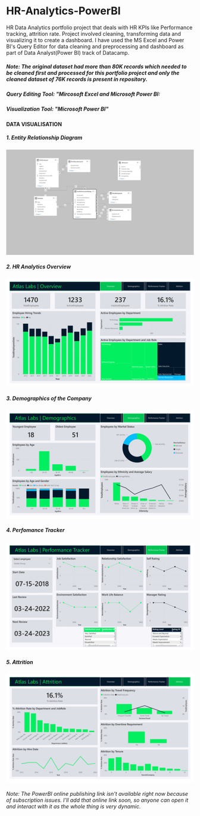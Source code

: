 # HR-Analytics-PowerBI
HR Data Analytics portfolio project that deals with HR KPIs like Performance tracking, attrition rate. Project involved cleaning, transforming data and visualizing it to create a dashboard. I have used the MS Excel and Power BI's Query Editor for data cleaning and preprocessing and dashboard as part of Data Analyst(Power BI) track of Datacamp.


##### Note: The original dataset had more than 80K records which needed to be cleaned first and processed for this portfolio project and only the cleaned dataset of 76K records is present in repository.



##### Query Editing Tool: "Mircosoft Excel and Microsoft Power BI:
##### Visualization Tool: "Microsoft Power BI"

#### DATA VISUALISATION

##### 1. Entity Relationship Diagram

![](https://github.com/Pandey-Adarsh/HR-Analytics-PowerBI/blob/main/Visualization%20(Screenshots)/ER%20Diagram.jpg)



##### 2. HR Analytics Overview

![](https://github.com/Pandey-Adarsh/HR-Analytics-PowerBI/blob/main/Visualization%20(Screenshots)/1.%20Overview.png)



##### 3.  Demographics of the Company



![](https://github.com/Pandey-Adarsh/HR-Analytics-PowerBI/blob/main/Visualization%20(Screenshots)/2.%20Demographics.png)



##### 4. Perfomance Tracker

![](https://github.com/Pandey-Adarsh/HR-Analytics-PowerBI/blob/main/Visualization%20(Screenshots)/3.%20Performance%20Tracker.png)



##### 5. Attrition

![](https://github.com/Pandey-Adarsh/HR-Analytics-PowerBI/blob/main/Visualization%20(Screenshots)/4.%20HR%20Analytics%20Project%20Attrition.png)


###### Note: The PowerBI online publishing link isn't available right now because of subscription issues. I'll add that online link soon, so anyone can open it and interact with it as the whole thing is very dynamic.

